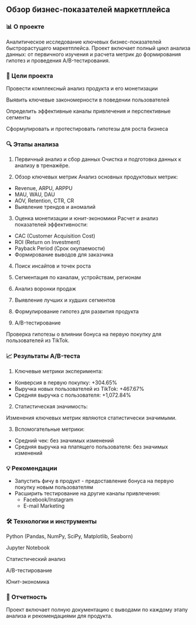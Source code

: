 ## Обзор бизнес-показателей маркетплейса
### 📊 О проекте
Аналитическое исследование ключевых бизнес-показателей быстрорастущего маркетплейса. Проект включает полный цикл анализа данных: от первичного изучения и расчета метрик до формирования гипотез и проведения A/B-тестирования.

### 🎯 Цели проекта
Провести комплексный анализ продукта и его монетизации

Выявить ключевые закономерности в поведении пользователей

Определить эффективные каналы привлечения и перспективные сегменты

Сформулировать и протестировать гипотезы для роста бизнеса

### 🔍 Этапы анализа
1. Первичный анализ и сбор данных
Очистка и подготовка данных к анализу в тренажёре.

2. Обзор ключевых метрик
Анализ основных продуктовых метрик:
  - Revenue, ARPU, ARPPU
  - MAU, WAU, DAU
  - AOV, Retention, CTR, CR
  - Выявление трендов и аномалий

3. Оценка монетизации и юнит-экономики
Расчет и анализ показателей эффективности:
  - CAC (Customer Acquisition Cost)
  - ROI (Return on Investment)
  - Payback Period (Срок окупаемости)
  - Формирование выводов для заказчика

4. Поиск инсайтов и точек роста
  1. Сегментация по каналам, устройствам, регионам
  2. Анализ воронки продаж
  3. Выявление лучших и худших сегментов
  4. Формулирование гипотез для развития продукта

5. A/B-тестирование

Проверка гипотезы о влиянии бонуса на первую покупку для пользователей из TikTok.

### 📈 Результаты A/B-теста
1. Ключевые метрики эксперимента:
  - Конверсия в первую покупку: +304.65%
  - Выручка новых пользователей из TikTok: +467.67%
  - Средняя выручка с пользователя: +1,072.84%

2. Статистическая значимость:

Изменения ключевых метрик являются статистически значимыми.

3. Вспомогательные метрики:
  - Средний чек: без значимых изменений
  - Средняя выручка на платящего пользователя: без значимых изменений

### 💡 Рекомендации
- Запустить фичу в продукт - предоставление бонуса на первую покупку новым пользователям
- Расширить тестирование на другие каналы привлечения:
  - Facebook/Instagram
  - E-mail Marketing

### 🛠 Технологии и инструменты
Python (Pandas, NumPy, SciPy, Matplotlib, Seaborn)

Jupyter Notebook

Статистический анализ

A/B-тестирование

Юнит-экономика

### 📄 Отчетность
Проект включает полную документацию с выводами по каждому этапу анализа и рекомендациями для продукта.
